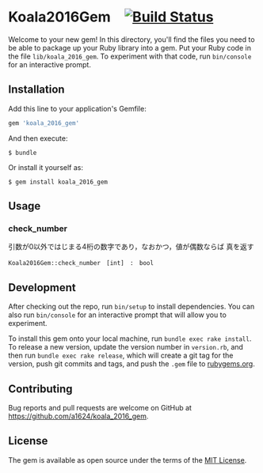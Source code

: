 # Koala2016Gem　[![Build Status](https://travis-ci.org/a1624/koala_2016_gem.svg?branch=master)](https://travis-ci.org/a1624/koala_2016_gem)

Welcome to your new gem! In this directory, you'll find the files you need to be able to package up your Ruby library into a gem. Put your Ruby code in the file `lib/koala_2016_gem`. To experiment with that code, run `bin/console` for an interactive prompt.

## Installation

Add this line to your application's Gemfile:

```ruby
gem 'koala_2016_gem'
```

And then execute:

    $ bundle

Or install it yourself as:

    $ gem install koala_2016_gem

## Usage

### check_number
引数が0以外ではじまる4桁の数字であり，なおかつ，値が偶数ならば 真を返す

```
Koala2016Gem::check_number　[int]　:　bool
```

## Development

After checking out the repo, run `bin/setup` to install dependencies. You can also run `bin/console` for an interactive prompt that will allow you to experiment.

To install this gem onto your local machine, run `bundle exec rake install`. To release a new version, update the version number in `version.rb`, and then run `bundle exec rake release`, which will create a git tag for the version, push git commits and tags, and push the `.gem` file to [rubygems.org](https://rubygems.org).

## Contributing

Bug reports and pull requests are welcome on GitHub at https://github.com/a1624/koala_2016_gem.


## License

The gem is available as open source under the terms of the [MIT License](http://opensource.org/licenses/MIT).

